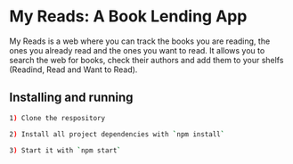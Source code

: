# My Reads: A Book Lending App

My Reads is a web where you can track the books you are reading, the ones you already read and the ones you want to read. It allows you to search the web for books, check their authors and add them to your shelfs (Readind, Read and Want to Read).

## Installing and running

```bash
1) Clone the respository

2) Install all project dependencies with `npm install`

3) Start it with `npm start`
```